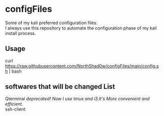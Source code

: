 # configFiles
Some of my kali preferred configuration files.  
I always use this repository to automate the configuration phase of my kali install process.
## Usage
curl https://raw.githubusercontent.com/NorthShad0w/configFiles/main/config.sh | bash
## softwares that will be changed List
Qterminal            *deprecated! Now I use tmux and i3.It's More convenient and efficient.*  
ssh-client

